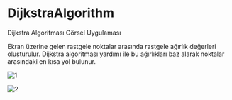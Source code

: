 # DijkstraAlgorithm
Dijkstra Algoritması Görsel Uygulaması

Ekran üzerine gelen rastgele noktalar arasında rastgele ağırlık değerleri oluşturulur. 
Dijkstra algoritması yardımı ile bu ağırlıkları baz alarak noktalar arasındaki en kısa yol bulunur.

![1](https://user-images.githubusercontent.com/39389779/62480445-897c4900-b7b8-11e9-9744-90297bbecea7.PNG)

![2](https://user-images.githubusercontent.com/39389779/62480478-9ef17300-b7b8-11e9-9e42-0d65ce4e5ad1.PNG)
